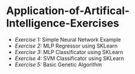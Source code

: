 # Application-of-Artifical-Intelligence-Exercises

* *Exercise 1:* Simple Neural Network Example
* *Exercise 2:* MLP Regressor using SKLearn
* *Exercise 3:* MLP Classificator using SKLearn
* *Exercise 4:* SVM Classificator using SKLearn
* *Exercise 5:* Basic Genetic Algorithm
